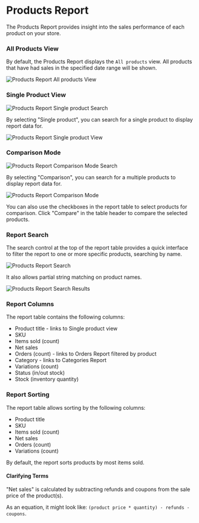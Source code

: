 # Products Report

The Products Report provides insight into the sales performance of each product on your store.

### All Products View

By default, the Products Report displays the `All products` view. All products that have had sales in the specified date range will be shown.

![Products Report All products View](images/analytics-products-report.png)

### Single Product View

![Products Report Single product Search](images/analytics-products-report-single-product-search.png)

By selecting "Single product", you can search for a single product to display report data for.

![Products Report Single product View](images/analytics-products-report-single-product.png)

### Comparison Mode

![Products Report Comparison Mode Search](images/analytics-products-report-comparison-search.png)

By selecting "Comparison", you can search for a multiple products to display report data for.

![Products Report Comparison Mode](images/analytics-products-report-comparison.png)

You can also use the checkboxes in the report table to select products for comparison. Click "Compare" in the table header to compare the selected products.

### Report Search

The search control at the top of the report table provides a quick interface to filter the report to one or more specific products, searching by name.

![Products Report Search](images/analytics-products-report-table-search.png)

It also allows partial string matching on product names.

![Products Report Search Results](images/analytics-products-report-table-search-results.png)

### Report Columns

The report table contains the following columns:

- Product title - links to Single product view
- SKU
- Items sold (count)
- Net sales
- Orders (count) - links to Orders Report filtered by product
- Category - links to Categories Report
- Variations (count)
- Status (in/out stock)
- Stock (inventory quantity)

### Report Sorting

The report table allows sorting by the following columns:

- Product title
- SKU
- Items sold (count)
- Net sales
- Orders (count)
- Variations (count)

By default, the report sorts products by most items sold.

#### Clarifying Terms

"Net sales" is calculated by subtracting refunds and coupons from the sale price of the product(s).

As an equation, it might look like: `(product price * quantity) - refunds - coupons`.


